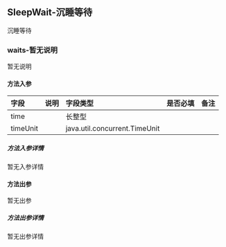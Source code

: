 ## SleepWait-沉睡等待

沉睡等待

### waits-暂无说明

暂无说明

#### 方法入参

| 字段 | 说明 | 字段类型 | 是否必填 | 备注 |
|:---|:---|:---|:---|:----|
| time |  | 长整型 |  |  |
| timeUnit |  | java.util.concurrent.TimeUnit |  |  |

##### 方法入参详情

暂无入参详情

#### 方法出参

暂无出参

##### 方法出参详情

暂无出参详情




